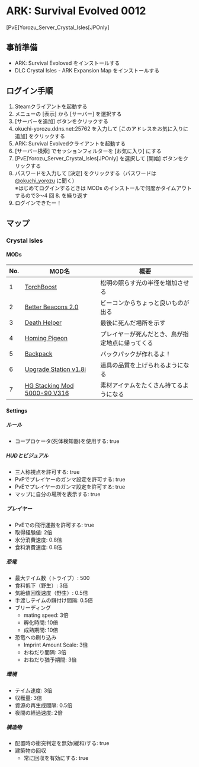 # ARK: Survival Evolved 0012
[PvE]Yorozu_Server_Crystal_Isles[JPOnly]

## 事前準備
- ARK: Survival Evoloved をインストールする
- DLC Crystal Isles - ARK Expansion Map をインストールする

## ログイン手順
1. Steamクライアントを起動する
2. メニューの [表示] から [サーバー] を選択する
3. [サーバ－を追加] ボタンをクリックする
4. okuchi-yorozu.ddns.net:25762 を入力して [このアドレスをお気に入りに追加] をクリックする
5. ARK: Survival Evolvedクライアントを起動する
6. [サーバー検索] でセッションフィルターを [お気に入り] にする
7. [PvE]Yorozu_Server_Crystal_Isles[JPOnly] を選択して [開始] ボタンをクリックする
8. パスワードを入力して [決定] をクリックする（パスワードは [@okuchi_yorozu](https://twitter.com/okuchi_yorozu) に聞く）  
※はじめてログインするときは MODs のインストールで何度かタイムアウトするので3～4 回 8. を繰り返す
9. ログインできたー！

## マップ
### Crystal Isles
#### MODs
|No.|MOD名|概要|
|----|----|----|
|1|[TorchBoost](https://steamcommunity.com/sharedfiles/filedetails/?id=478736056)|松明の照らす光の半径を増加させる|
|2|[Better Beacons 2.0](https://steamcommunity.com/sharedfiles/filedetails/?id=506506101)|ビーコンからちょっと良いものが出る|
|3|[Death Helper](https://steamcommunity.com/sharedfiles/filedetails/?id=566885854)|最後に死んだ場所を示す|
|4|[Homing Pigeon](https://steamcommunity.com/sharedfiles/filedetails/?id=655261420)|プレイヤーが死んだとき、鳥が指定地点に帰ってくる|
|5|[Backpack](https://steamcommunity.com/sharedfiles/filedetails/?id=736236773)|バックパックが作れるよ！|
|6|[Upgrade Station v1.8i](https://steamcommunity.com/sharedfiles/filedetails/?id=821530042)|道具の品質を上げられるようになる|
|7|[HG Stacking Mod 5000-90 V316](https://steamcommunity.com/sharedfiles/filedetails/?id=849985437)|素材アイテムをたくさん持てるようになる|

#### Settings
##### ルール
- コープロケータ(死体検知器)を使用する: true
##### HUDとビジュアル
- 三人称視点を許可する: true
- PvPでプレイヤーのガンマ設定を許可する: true
- PvEでプレイヤーのガンマ設定を許可する: true
- マップに自分の場所を表示する: true
##### プレイヤー
- PvEでの飛行運搬を許可する: true
- 取得経験値: 2倍
- 水分消費速度: 0.8倍
- 食料消費速度: 0.8倍
##### 恐竜
- 最大テイム数（トライブ）: 500
- 食料低下（野生）: 3倍
- 気絶値回復速度（野生）: 0.5倍
- 手渡しテイムの餌付け間隔: 0.5倍
- ブリーディング
  - mating speed: 3倍
  - 孵化時間: 10倍
  - 成熟期間: 10倍
- 恐竜への刷り込み
  - Imprint Amount Scale: 3倍
  - おねだり間隔: 3倍
  - おねだり猶予期間: 3倍
##### 環境
- テイム速度: 3倍
- 収穫量: 3倍
- 資源の再生成間隔: 0.5倍
- 夜間の経過速度: 2倍
##### 構造物
- 配置時の衝突判定を無効(緩和)する: true
- 建築物の回収
  - 常に回収を有効にする: true